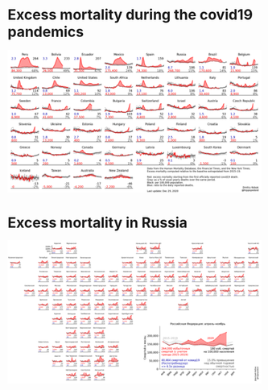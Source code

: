 # Excess mortality during the covid19 pandemics

<p align="center"><img src="img/all-countries.png" width="800" title="Excess mortality all over the world">

# Excess mortality in Russia

<p align="center"><a href="img/allregions.png?raw=true"><img src="img/allregions.png" width="800" title="Excess mortality in Russian regions"></a>
